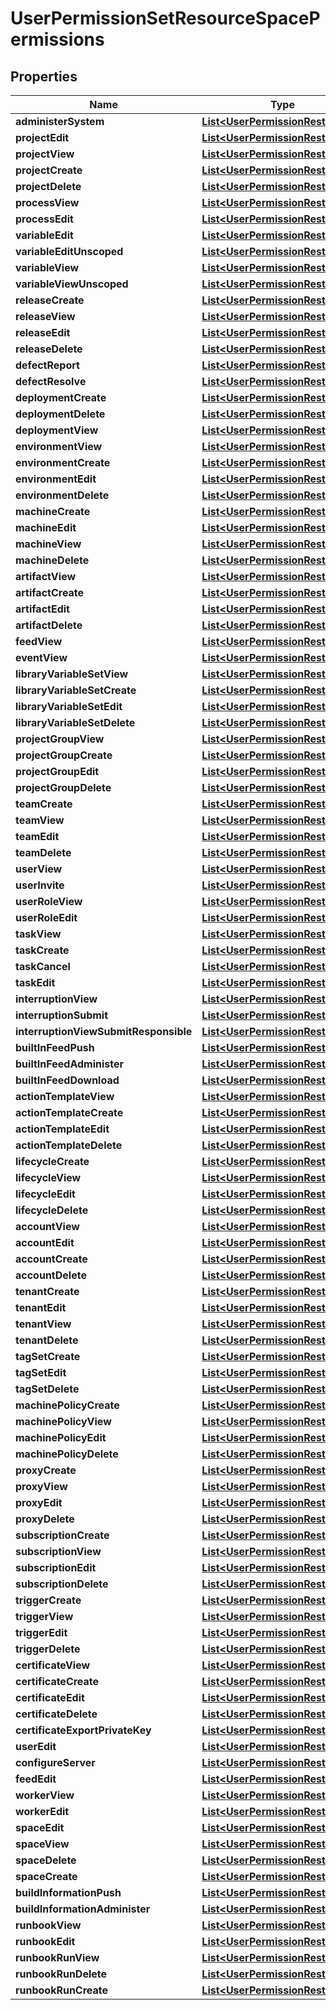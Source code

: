 

# UserPermissionSetResourceSpacePermissions


## Properties

Name | Type | Description | Notes
------------ | ------------- | ------------- | -------------
**administerSystem** | [**List&lt;UserPermissionRestriction&gt;**](UserPermissionRestriction.md) |  |  [optional]
**projectEdit** | [**List&lt;UserPermissionRestriction&gt;**](UserPermissionRestriction.md) |  |  [optional]
**projectView** | [**List&lt;UserPermissionRestriction&gt;**](UserPermissionRestriction.md) |  |  [optional]
**projectCreate** | [**List&lt;UserPermissionRestriction&gt;**](UserPermissionRestriction.md) |  |  [optional]
**projectDelete** | [**List&lt;UserPermissionRestriction&gt;**](UserPermissionRestriction.md) |  |  [optional]
**processView** | [**List&lt;UserPermissionRestriction&gt;**](UserPermissionRestriction.md) |  |  [optional]
**processEdit** | [**List&lt;UserPermissionRestriction&gt;**](UserPermissionRestriction.md) |  |  [optional]
**variableEdit** | [**List&lt;UserPermissionRestriction&gt;**](UserPermissionRestriction.md) |  |  [optional]
**variableEditUnscoped** | [**List&lt;UserPermissionRestriction&gt;**](UserPermissionRestriction.md) |  |  [optional]
**variableView** | [**List&lt;UserPermissionRestriction&gt;**](UserPermissionRestriction.md) |  |  [optional]
**variableViewUnscoped** | [**List&lt;UserPermissionRestriction&gt;**](UserPermissionRestriction.md) |  |  [optional]
**releaseCreate** | [**List&lt;UserPermissionRestriction&gt;**](UserPermissionRestriction.md) |  |  [optional]
**releaseView** | [**List&lt;UserPermissionRestriction&gt;**](UserPermissionRestriction.md) |  |  [optional]
**releaseEdit** | [**List&lt;UserPermissionRestriction&gt;**](UserPermissionRestriction.md) |  |  [optional]
**releaseDelete** | [**List&lt;UserPermissionRestriction&gt;**](UserPermissionRestriction.md) |  |  [optional]
**defectReport** | [**List&lt;UserPermissionRestriction&gt;**](UserPermissionRestriction.md) |  |  [optional]
**defectResolve** | [**List&lt;UserPermissionRestriction&gt;**](UserPermissionRestriction.md) |  |  [optional]
**deploymentCreate** | [**List&lt;UserPermissionRestriction&gt;**](UserPermissionRestriction.md) |  |  [optional]
**deploymentDelete** | [**List&lt;UserPermissionRestriction&gt;**](UserPermissionRestriction.md) |  |  [optional]
**deploymentView** | [**List&lt;UserPermissionRestriction&gt;**](UserPermissionRestriction.md) |  |  [optional]
**environmentView** | [**List&lt;UserPermissionRestriction&gt;**](UserPermissionRestriction.md) |  |  [optional]
**environmentCreate** | [**List&lt;UserPermissionRestriction&gt;**](UserPermissionRestriction.md) |  |  [optional]
**environmentEdit** | [**List&lt;UserPermissionRestriction&gt;**](UserPermissionRestriction.md) |  |  [optional]
**environmentDelete** | [**List&lt;UserPermissionRestriction&gt;**](UserPermissionRestriction.md) |  |  [optional]
**machineCreate** | [**List&lt;UserPermissionRestriction&gt;**](UserPermissionRestriction.md) |  |  [optional]
**machineEdit** | [**List&lt;UserPermissionRestriction&gt;**](UserPermissionRestriction.md) |  |  [optional]
**machineView** | [**List&lt;UserPermissionRestriction&gt;**](UserPermissionRestriction.md) |  |  [optional]
**machineDelete** | [**List&lt;UserPermissionRestriction&gt;**](UserPermissionRestriction.md) |  |  [optional]
**artifactView** | [**List&lt;UserPermissionRestriction&gt;**](UserPermissionRestriction.md) |  |  [optional]
**artifactCreate** | [**List&lt;UserPermissionRestriction&gt;**](UserPermissionRestriction.md) |  |  [optional]
**artifactEdit** | [**List&lt;UserPermissionRestriction&gt;**](UserPermissionRestriction.md) |  |  [optional]
**artifactDelete** | [**List&lt;UserPermissionRestriction&gt;**](UserPermissionRestriction.md) |  |  [optional]
**feedView** | [**List&lt;UserPermissionRestriction&gt;**](UserPermissionRestriction.md) |  |  [optional]
**eventView** | [**List&lt;UserPermissionRestriction&gt;**](UserPermissionRestriction.md) |  |  [optional]
**libraryVariableSetView** | [**List&lt;UserPermissionRestriction&gt;**](UserPermissionRestriction.md) |  |  [optional]
**libraryVariableSetCreate** | [**List&lt;UserPermissionRestriction&gt;**](UserPermissionRestriction.md) |  |  [optional]
**libraryVariableSetEdit** | [**List&lt;UserPermissionRestriction&gt;**](UserPermissionRestriction.md) |  |  [optional]
**libraryVariableSetDelete** | [**List&lt;UserPermissionRestriction&gt;**](UserPermissionRestriction.md) |  |  [optional]
**projectGroupView** | [**List&lt;UserPermissionRestriction&gt;**](UserPermissionRestriction.md) |  |  [optional]
**projectGroupCreate** | [**List&lt;UserPermissionRestriction&gt;**](UserPermissionRestriction.md) |  |  [optional]
**projectGroupEdit** | [**List&lt;UserPermissionRestriction&gt;**](UserPermissionRestriction.md) |  |  [optional]
**projectGroupDelete** | [**List&lt;UserPermissionRestriction&gt;**](UserPermissionRestriction.md) |  |  [optional]
**teamCreate** | [**List&lt;UserPermissionRestriction&gt;**](UserPermissionRestriction.md) |  |  [optional]
**teamView** | [**List&lt;UserPermissionRestriction&gt;**](UserPermissionRestriction.md) |  |  [optional]
**teamEdit** | [**List&lt;UserPermissionRestriction&gt;**](UserPermissionRestriction.md) |  |  [optional]
**teamDelete** | [**List&lt;UserPermissionRestriction&gt;**](UserPermissionRestriction.md) |  |  [optional]
**userView** | [**List&lt;UserPermissionRestriction&gt;**](UserPermissionRestriction.md) |  |  [optional]
**userInvite** | [**List&lt;UserPermissionRestriction&gt;**](UserPermissionRestriction.md) |  |  [optional]
**userRoleView** | [**List&lt;UserPermissionRestriction&gt;**](UserPermissionRestriction.md) |  |  [optional]
**userRoleEdit** | [**List&lt;UserPermissionRestriction&gt;**](UserPermissionRestriction.md) |  |  [optional]
**taskView** | [**List&lt;UserPermissionRestriction&gt;**](UserPermissionRestriction.md) |  |  [optional]
**taskCreate** | [**List&lt;UserPermissionRestriction&gt;**](UserPermissionRestriction.md) |  |  [optional]
**taskCancel** | [**List&lt;UserPermissionRestriction&gt;**](UserPermissionRestriction.md) |  |  [optional]
**taskEdit** | [**List&lt;UserPermissionRestriction&gt;**](UserPermissionRestriction.md) |  |  [optional]
**interruptionView** | [**List&lt;UserPermissionRestriction&gt;**](UserPermissionRestriction.md) |  |  [optional]
**interruptionSubmit** | [**List&lt;UserPermissionRestriction&gt;**](UserPermissionRestriction.md) |  |  [optional]
**interruptionViewSubmitResponsible** | [**List&lt;UserPermissionRestriction&gt;**](UserPermissionRestriction.md) |  |  [optional]
**builtInFeedPush** | [**List&lt;UserPermissionRestriction&gt;**](UserPermissionRestriction.md) |  |  [optional]
**builtInFeedAdminister** | [**List&lt;UserPermissionRestriction&gt;**](UserPermissionRestriction.md) |  |  [optional]
**builtInFeedDownload** | [**List&lt;UserPermissionRestriction&gt;**](UserPermissionRestriction.md) |  |  [optional]
**actionTemplateView** | [**List&lt;UserPermissionRestriction&gt;**](UserPermissionRestriction.md) |  |  [optional]
**actionTemplateCreate** | [**List&lt;UserPermissionRestriction&gt;**](UserPermissionRestriction.md) |  |  [optional]
**actionTemplateEdit** | [**List&lt;UserPermissionRestriction&gt;**](UserPermissionRestriction.md) |  |  [optional]
**actionTemplateDelete** | [**List&lt;UserPermissionRestriction&gt;**](UserPermissionRestriction.md) |  |  [optional]
**lifecycleCreate** | [**List&lt;UserPermissionRestriction&gt;**](UserPermissionRestriction.md) |  |  [optional]
**lifecycleView** | [**List&lt;UserPermissionRestriction&gt;**](UserPermissionRestriction.md) |  |  [optional]
**lifecycleEdit** | [**List&lt;UserPermissionRestriction&gt;**](UserPermissionRestriction.md) |  |  [optional]
**lifecycleDelete** | [**List&lt;UserPermissionRestriction&gt;**](UserPermissionRestriction.md) |  |  [optional]
**accountView** | [**List&lt;UserPermissionRestriction&gt;**](UserPermissionRestriction.md) |  |  [optional]
**accountEdit** | [**List&lt;UserPermissionRestriction&gt;**](UserPermissionRestriction.md) |  |  [optional]
**accountCreate** | [**List&lt;UserPermissionRestriction&gt;**](UserPermissionRestriction.md) |  |  [optional]
**accountDelete** | [**List&lt;UserPermissionRestriction&gt;**](UserPermissionRestriction.md) |  |  [optional]
**tenantCreate** | [**List&lt;UserPermissionRestriction&gt;**](UserPermissionRestriction.md) |  |  [optional]
**tenantEdit** | [**List&lt;UserPermissionRestriction&gt;**](UserPermissionRestriction.md) |  |  [optional]
**tenantView** | [**List&lt;UserPermissionRestriction&gt;**](UserPermissionRestriction.md) |  |  [optional]
**tenantDelete** | [**List&lt;UserPermissionRestriction&gt;**](UserPermissionRestriction.md) |  |  [optional]
**tagSetCreate** | [**List&lt;UserPermissionRestriction&gt;**](UserPermissionRestriction.md) |  |  [optional]
**tagSetEdit** | [**List&lt;UserPermissionRestriction&gt;**](UserPermissionRestriction.md) |  |  [optional]
**tagSetDelete** | [**List&lt;UserPermissionRestriction&gt;**](UserPermissionRestriction.md) |  |  [optional]
**machinePolicyCreate** | [**List&lt;UserPermissionRestriction&gt;**](UserPermissionRestriction.md) |  |  [optional]
**machinePolicyView** | [**List&lt;UserPermissionRestriction&gt;**](UserPermissionRestriction.md) |  |  [optional]
**machinePolicyEdit** | [**List&lt;UserPermissionRestriction&gt;**](UserPermissionRestriction.md) |  |  [optional]
**machinePolicyDelete** | [**List&lt;UserPermissionRestriction&gt;**](UserPermissionRestriction.md) |  |  [optional]
**proxyCreate** | [**List&lt;UserPermissionRestriction&gt;**](UserPermissionRestriction.md) |  |  [optional]
**proxyView** | [**List&lt;UserPermissionRestriction&gt;**](UserPermissionRestriction.md) |  |  [optional]
**proxyEdit** | [**List&lt;UserPermissionRestriction&gt;**](UserPermissionRestriction.md) |  |  [optional]
**proxyDelete** | [**List&lt;UserPermissionRestriction&gt;**](UserPermissionRestriction.md) |  |  [optional]
**subscriptionCreate** | [**List&lt;UserPermissionRestriction&gt;**](UserPermissionRestriction.md) |  |  [optional]
**subscriptionView** | [**List&lt;UserPermissionRestriction&gt;**](UserPermissionRestriction.md) |  |  [optional]
**subscriptionEdit** | [**List&lt;UserPermissionRestriction&gt;**](UserPermissionRestriction.md) |  |  [optional]
**subscriptionDelete** | [**List&lt;UserPermissionRestriction&gt;**](UserPermissionRestriction.md) |  |  [optional]
**triggerCreate** | [**List&lt;UserPermissionRestriction&gt;**](UserPermissionRestriction.md) |  |  [optional]
**triggerView** | [**List&lt;UserPermissionRestriction&gt;**](UserPermissionRestriction.md) |  |  [optional]
**triggerEdit** | [**List&lt;UserPermissionRestriction&gt;**](UserPermissionRestriction.md) |  |  [optional]
**triggerDelete** | [**List&lt;UserPermissionRestriction&gt;**](UserPermissionRestriction.md) |  |  [optional]
**certificateView** | [**List&lt;UserPermissionRestriction&gt;**](UserPermissionRestriction.md) |  |  [optional]
**certificateCreate** | [**List&lt;UserPermissionRestriction&gt;**](UserPermissionRestriction.md) |  |  [optional]
**certificateEdit** | [**List&lt;UserPermissionRestriction&gt;**](UserPermissionRestriction.md) |  |  [optional]
**certificateDelete** | [**List&lt;UserPermissionRestriction&gt;**](UserPermissionRestriction.md) |  |  [optional]
**certificateExportPrivateKey** | [**List&lt;UserPermissionRestriction&gt;**](UserPermissionRestriction.md) |  |  [optional]
**userEdit** | [**List&lt;UserPermissionRestriction&gt;**](UserPermissionRestriction.md) |  |  [optional]
**configureServer** | [**List&lt;UserPermissionRestriction&gt;**](UserPermissionRestriction.md) |  |  [optional]
**feedEdit** | [**List&lt;UserPermissionRestriction&gt;**](UserPermissionRestriction.md) |  |  [optional]
**workerView** | [**List&lt;UserPermissionRestriction&gt;**](UserPermissionRestriction.md) |  |  [optional]
**workerEdit** | [**List&lt;UserPermissionRestriction&gt;**](UserPermissionRestriction.md) |  |  [optional]
**spaceEdit** | [**List&lt;UserPermissionRestriction&gt;**](UserPermissionRestriction.md) |  |  [optional]
**spaceView** | [**List&lt;UserPermissionRestriction&gt;**](UserPermissionRestriction.md) |  |  [optional]
**spaceDelete** | [**List&lt;UserPermissionRestriction&gt;**](UserPermissionRestriction.md) |  |  [optional]
**spaceCreate** | [**List&lt;UserPermissionRestriction&gt;**](UserPermissionRestriction.md) |  |  [optional]
**buildInformationPush** | [**List&lt;UserPermissionRestriction&gt;**](UserPermissionRestriction.md) |  |  [optional]
**buildInformationAdminister** | [**List&lt;UserPermissionRestriction&gt;**](UserPermissionRestriction.md) |  |  [optional]
**runbookView** | [**List&lt;UserPermissionRestriction&gt;**](UserPermissionRestriction.md) |  |  [optional]
**runbookEdit** | [**List&lt;UserPermissionRestriction&gt;**](UserPermissionRestriction.md) |  |  [optional]
**runbookRunView** | [**List&lt;UserPermissionRestriction&gt;**](UserPermissionRestriction.md) |  |  [optional]
**runbookRunDelete** | [**List&lt;UserPermissionRestriction&gt;**](UserPermissionRestriction.md) |  |  [optional]
**runbookRunCreate** | [**List&lt;UserPermissionRestriction&gt;**](UserPermissionRestriction.md) |  |  [optional]



